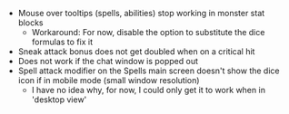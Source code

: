 * Mouse over tooltips (spells, abilities) stop working in monster stat blocks
   * Workaround: For now, disable the option to substitute the dice formulas to fix it
* Sneak attack bonus does not get doubled when on a critical hit
* Does not work if the chat window is popped out
* Spell attack modifier on the Spells main screen doesn't show the dice icon if in mobile mode (small window resolution)
  * I have no idea why, for now, I could only get it to work when in 'desktop view'